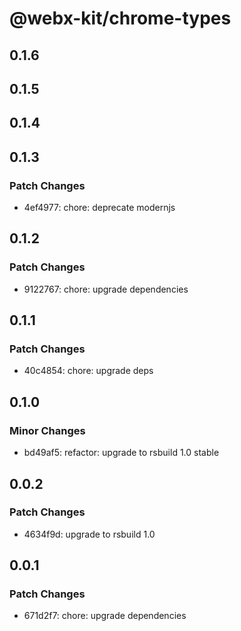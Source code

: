# @webx-kit/chrome-types

## 0.1.6

## 0.1.5

## 0.1.4

## 0.1.3

### Patch Changes

- 4ef4977: chore: deprecate modernjs

## 0.1.2

### Patch Changes

- 9122767: chore: upgrade dependencies

## 0.1.1

### Patch Changes

- 40c4854: chore: upgrade deps

## 0.1.0

### Minor Changes

- bd49af5: refactor: upgrade to rsbuild 1.0 stable

## 0.0.2

### Patch Changes

- 4634f9d: upgrade to rsbuild 1.0

## 0.0.1

### Patch Changes

- 671d2f7: chore: upgrade dependencies
